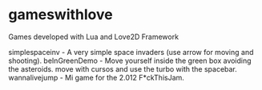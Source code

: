 gameswithlove
=============

Games developed with Lua and Love2D Framework

simplespaceinv - A very simple space invaders (use arrow for moving and shooting).
beInGreenDemo - Move yourself inside the green box avoiding the asteroids. move with cursos and use the turbo with the spacebar.
wannalivejump - Mi game for the 2.012 F*ckThisJam.
 